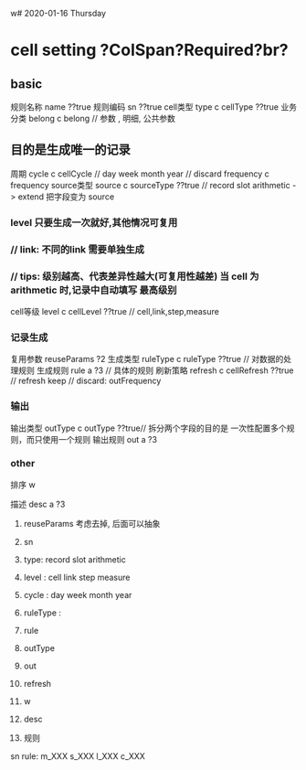 w# 2020-01-16  Thursday 

# cell setting  ?ColSpan?Required?br?
## basic 
规则名称  name ??true
规则编码 sn ??true
cell类型 type   c cellType  ??true 
业务分类 belong c belong // 参数 , 明细, 公共参数 
## 目的是生成唯一的记录 
周期 cycle  c cellCycle  // day week month year // discard  frequency  c frequency
source类型 source   c sourceType  ??true  // record slot arithmetic  -> extend   把字段变为 source
### level   只要生成一次就好,其他情况可复用    
###  // link:  不同的link 需要单独生成 
###  // tips:  级别越高、代表差异性越大(可复用性越差) 当 cell 为 arithmetic 时,记录中自动填写 最高级别
cell等级  level   c cellLevel ??true  // cell,link,step,measure 
### 记录生成
复用参数 reuseParams  ?2
生成类型 ruleType  c ruleType ??true   // 对数据的处理规则 
生成规则 rule  a ?3 // 具体的规则
刷新策略 refresh   c cellRefresh ??true // refresh keep // discard: outFrequency


### 输出
输出类型 outType  c outType ??true// 拆分两个字段的目的是 一次性配置多个规则，而只使用一个规则
输出规则 out  a  ?3
### other 
排序 w

描述 desc a  ?3


1. reuseParams 考虑去掉, 后面可以抽象

1. sn 
2. type: record slot arithmetic
3. level : cell link step measure 
4. cycle : day  week month year 
5. ruleType :  
6. rule 
7. outType
8. out 
9. refresh 
10. w 
11. desc 


12. 规则 


sn rule:
m_XXX
s_XXX
l_XXX
c_XXX
